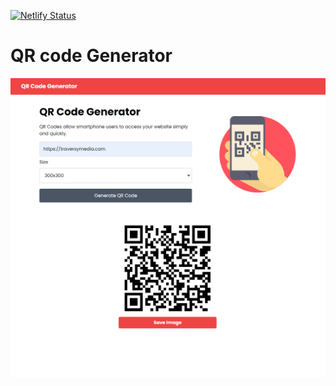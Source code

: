 [![Netlify Status](https://api.netlify.com/api/v1/badges/8bb01350-1d85-4aa5-8913-1fbdd4164516/deploy-status)](https://app.netlify.com/sites/qe-code-generator/deploys)

# QR code Generator


<a href="https:///" target="_blank">
    <img src="./img/screen.png" />
<a>